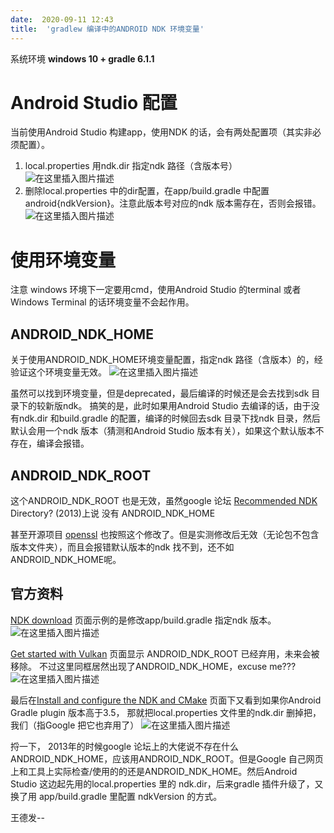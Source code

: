 ```yaml
---
date:  2020-09-11 12:43
title:  'gradlew 编译中的ANDROID NDK 环境变量'
---
```

系统环境 **windows 10 + gradle 6.1.1**
# Android Studio 配置
当前使用Android Studio 构建app，使用NDK 的话，会有两处配置项（其实非必须配置）。


1. local.properties 用ndk.dir 指定ndk 路径（含版本号）![在这里插入图片描述](https://codesimple-blog-images.oss-cn-hangzhou.aliyuncs.com/android-studio/_image/nkd_cfg_local.properties.png)
2. 删除local.properties 中的dir配置，在app/build.gradle 中配置 android{ndkVersion}。注意此版本号对应的ndk 版本需存在，否则会报错。
![在这里插入图片描述](https://codesimple-blog-images.oss-cn-hangzhou.aliyuncs.com/android-studio/_image/nkd_cfg_build.gradle.png)


# 使用环境变量
注意 windows 环境下一定要用cmd，使用Android Studio 的terminal 或者Windows Terminal 的话环境变量不会起作用。
## ANDROID_NDK_HOME
关于使用ANDROID_NDK_HOME环境变量配置，指定ndk 路径（含版本）的，经验证这个环境变量无效。
![在这里插入图片描述](https://codesimple-blog-images.oss-cn-hangzhou.aliyuncs.com/android-studio/_image/nkd_cfg_NDK_build_mid_file.png)

虽然可以找到环境变量，但是deprecated，最后编译的时候还是会去找到sdk 目录下的较新版ndk。
搞笑的是，此时如果用Android Studio 去编译的话，由于没有ndk.dir 和build.gradle 的配置，编译的时候回去sdk 目录下找ndk 目录，然后默认会用一个ndk 版本（猜测和Android Studio 版本有关），如果这个默认版本不存在，编译会报错。
## ANDROID_NDK_ROOT
这个ANDROID_NDK_ROOT 也是无效，虽然google 论坛 [Recommended NDK](https://groups.google.com/g/android-ndk/c/qZjhOaynHXc) Directory? (2013)上说 没有 ANDROID_NDK_HOME

甚至开源项目 [openssl](https://github.com/openssl/openssl/issues/11205) 也按照这个修改了。但是实测修改后无效（无论包不包含版本文件夹），而且会报错默认版本的ndk 找不到，还不如ANDROID_NDK_HOME呢。
## 官方资料
[NDK download](https://developer.android.com/ndk/downloads) 页面示例的是修改app/build.gradle 指定ndk 版本。
![在这里插入图片描述](https://codesimple-blog-images.oss-cn-hangzhou.aliyuncs.com/android-studio/_image/nkd_cfg_official_NDK_DL.png)

[Get started with Vulkan](https://developer.android.com/ndk/guides/graphics/getting-started) 页面显示 ANDROID_NDK_ROOT 已经弃用，未来会被移除。
不过这里同框居然出现了ANDROID_NDK_HOME，excuse me???
![在这里插入图片描述](https://codesimple-blog-images.oss-cn-hangzhou.aliyuncs.com/android-studio/_image/nkd_cfg_Vulkan_page.png)

最后在[Install and configure the NDK and CMake](https://developer.android.com/studio/projects/install-ndk#default-version) 页面下又看到如果你Android Gradle plugin 版本高于3.5， 那就把local.properties 文件里的ndk.dir 删掉把，我们（指Google 把它也弃用了）
![在这里插入图片描述](https://codesimple-blog-images.oss-cn-hangzhou.aliyuncs.com/android-studio/_image/nkd_cfg_install_NDK_and_Cmake.png)


捋一下， 2013年的时候google 论坛上的大佬说不存在什么ANDROID_NDK_HOME，应该用ANDROID_NDK_ROOT。但是Google 自己网页上和工具上实际检查/使用的的还是ANDROID_NDK_HOME。然后Android Studio 这边起先用的local.properties  里的 ndk.dir，后来gradle 插件升级了，又换了用 app/build.gradle 里配置 ndkVersion 的方式。

王德发--